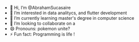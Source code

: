 - 👋 Hi, I’m @AbrahamSucasaire
- 👀 I’m interested in data analitycs, and flutter development
- 🌱 I’m currently learning master's degree in computer science
- 💞️ I’m looking to collaborate on a 
- 😄 Pronouns: pokemon unite? 
- ⚡ Fun fact: Programming is life !

<!---
AbrahamSucasaire/AbrahamSucasaire is a ✨ special ✨ repository because its `README.md` (this file) appears on your GitHub profile.
You can click the Preview link to take a look at your changes.
--->
